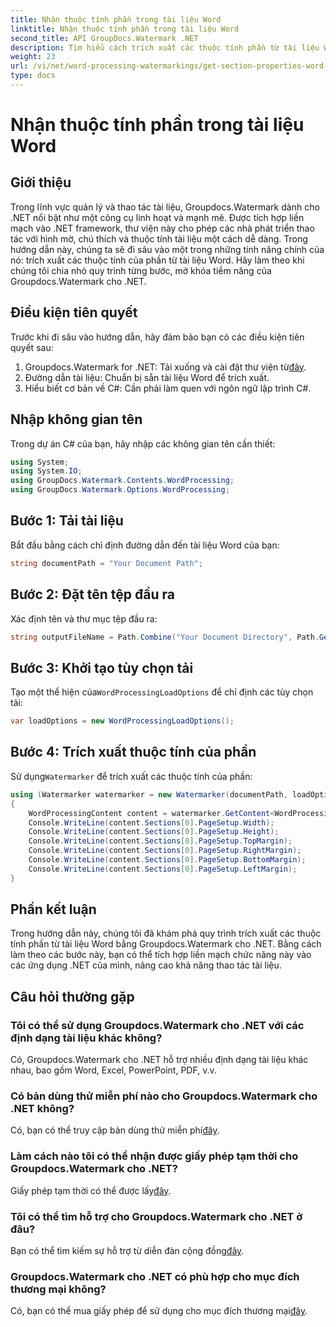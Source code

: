```yaml
---
title: Nhận thuộc tính phần trong tài liệu Word
linktitle: Nhận thuộc tính phần trong tài liệu Word
second_title: API GroupDocs.Watermark .NET
description: Tìm hiểu cách trích xuất các thuộc tính phần từ tài liệu Word bằng Groupdocs cho .NET. Nâng cao khả năng thao tác tài liệu của bạn một cách dễ dàng.
weight: 23
url: /vi/net/word-processing-watermarkings/get-section-properties-word-docs/
type: docs
---
```

# Nhận thuộc tính phần trong tài liệu Word

## Giới thiệu
Trong lĩnh vực quản lý và thao tác tài liệu, Groupdocs.Watermark dành cho .NET nổi bật như một công cụ linh hoạt và mạnh mẽ. Được tích hợp liền mạch vào .NET framework, thư viện này cho phép các nhà phát triển thao tác với hình mờ, chú thích và thuộc tính tài liệu một cách dễ dàng. Trong hướng dẫn này, chúng ta sẽ đi sâu vào một trong những tính năng chính của nó: trích xuất các thuộc tính của phần từ tài liệu Word. Hãy làm theo khi chúng tôi chia nhỏ quy trình từng bước, mở khóa tiềm năng của Groupdocs.Watermark cho .NET.
## Điều kiện tiên quyết
Trước khi đi sâu vào hướng dẫn, hãy đảm bảo bạn có các điều kiện tiên quyết sau:
1.  Groupdocs.Watermark for .NET: Tải xuống và cài đặt thư viện từ[đây](https://releases.groupdocs.com/Watermark/net/).
2. Đường dẫn tài liệu: Chuẩn bị sẵn tài liệu Word để trích xuất.
3. Hiểu biết cơ bản về C#: Cần phải làm quen với ngôn ngữ lập trình C#.

## Nhập không gian tên
Trong dự án C# của bạn, hãy nhập các không gian tên cần thiết:
```csharp
using System;
using System.IO;
using GroupDocs.Watermark.Contents.WordProcessing;
using GroupDocs.Watermark.Options.WordProcessing;
```
## Bước 1: Tải tài liệu
Bắt đầu bằng cách chỉ định đường dẫn đến tài liệu Word của bạn:
```csharp
string documentPath = "Your Document Path";
```
## Bước 2: Đặt tên tệp đầu ra
Xác định tên và thư mục tệp đầu ra:
```csharp
string outputFileName = Path.Combine("Your Document Directory", Path.GetFileName(documentPath));
```
## Bước 3: Khởi tạo tùy chọn tải
 Tạo một thể hiện của`WordProcessingLoadOptions` để chỉ định các tùy chọn tải:
```csharp
var loadOptions = new WordProcessingLoadOptions();
```
## Bước 4: Trích xuất thuộc tính của phần
 Sử dụng`Watermarker` để trích xuất các thuộc tính của phần:
```csharp
using (Watermarker watermarker = new Watermarker(documentPath, loadOptions))
{
    WordProcessingContent content = watermarker.GetContent<WordProcessingContent>();
    Console.WriteLine(content.Sections[0].PageSetup.Width);
    Console.WriteLine(content.Sections[0].PageSetup.Height);
    Console.WriteLine(content.Sections[0].PageSetup.TopMargin);
    Console.WriteLine(content.Sections[0].PageSetup.RightMargin);
    Console.WriteLine(content.Sections[0].PageSetup.BottomMargin);
    Console.WriteLine(content.Sections[0].PageSetup.LeftMargin);
}
```

## Phần kết luận
Trong hướng dẫn này, chúng tôi đã khám phá quy trình trích xuất các thuộc tính phần từ tài liệu Word bằng Groupdocs.Watermark cho .NET. Bằng cách làm theo các bước này, bạn có thể tích hợp liền mạch chức năng này vào các ứng dụng .NET của mình, nâng cao khả năng thao tác tài liệu.
## Câu hỏi thường gặp
### Tôi có thể sử dụng Groupdocs.Watermark cho .NET với các định dạng tài liệu khác không?
Có, Groupdocs.Watermark cho .NET hỗ trợ nhiều định dạng tài liệu khác nhau, bao gồm Word, Excel, PowerPoint, PDF, v.v.
### Có bản dùng thử miễn phí nào cho Groupdocs.Watermark cho .NET không?
 Có, bạn có thể truy cập bản dùng thử miễn phí[đây](https://releases.groupdocs.com/).
### Làm cách nào tôi có thể nhận được giấy phép tạm thời cho Groupdocs.Watermark cho .NET?
 Giấy phép tạm thời có thể được lấy[đây](https://purchase.groupdocs.com/temporary-license/).
### Tôi có thể tìm hỗ trợ cho Groupdocs.Watermark cho .NET ở đâu?
 Bạn có thể tìm kiếm sự hỗ trợ từ diễn đàn cộng đồng[đây](https://forum.groupdocs.com/c/watermark/19).
### Groupdocs.Watermark cho .NET có phù hợp cho mục đích thương mại không?
 Có, bạn có thể mua giấy phép để sử dụng cho mục đích thương mại[đây](https://purchase.groupdocs.com/buy).